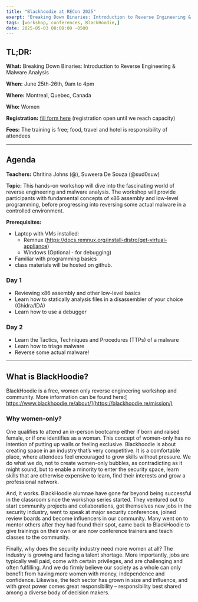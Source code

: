 ```yaml
---
title: "Blackhoodie at RECon 2025"
exerpt: "Breaking Down Binaries: Introduction to Reverse Engineering & Malware Analysis"
tags: [workshop, conferences, BlackHoodie,]
date: 2025-05-03 00:00:00 -0500
---
```


## **TL;DR:**

**What:** Breaking Down Binaries: Introduction to Reverse Engineering & Malware Analysis

**When:** June 25th-26th, 9am to 4pm

**Where:** Montreal, Quebec, Canada

**Who:** Women

**Registration:** [fill form here](https://docs.google.com/forms/d/e/1FAIpQLSeNVKXNTVrx0B9mT6d3sVllnM03PV1FNhMQFtEndz6hctezgw/viewform?usp=header) (registration open until we reach capacity)

**Fees:** The training is free; food, travel and hotel is responsibility of attendees 

---


## **Agenda**

**Teachers:** Chritina Johns (@), Suweera De Souza (@sud0suw)

**Topic:** This hands-on workshop will dive into the fascinating world of reverse engineering and malware analysis. The workshop will provide participants with fundamental concepts of x86 assembly and low-level programming, before progressing into reversing some actual malware in a controlled environment. 

**Prerequisites:** 

- Laptop with VMs installed:
  - Remnux (https://docs.remnux.org/install-distro/get-virtual-appliance)
  - Windows (Optional - for debugging)
- Familiar with programming basics
- class materials will be hosted on github.

### **Day 1**

- Reviewing x86 assembly and other low-level basics
- Learn how to statically analysis files in a disassembler of your choice (Ghidra/IDA)
- Learn how to use a debugger

### **Day 2**

- Learn the Tactics, Techniques and Procedures (TTPs) of a malware
- Learn how to triage malware
- Reverse some actual malware!

---


## **What is BlackHoodie?**

BlackHoodie is a free, women only reverse engineering workshop and community. More information can be found here:[ https://www.blackhoodie.re/about/](https://blackhoodie.re/mission/)


### **Why women-only?**

One qualifies to attend an in-person bootcamp either if born and raised female, or if one identifies as a woman. This concept of women-only has no intention of putting up walls or feeling exclusive. Blackhoodie is about creating space in an industry that’s very competitive. It is a comfortable place, where attendees feel encouraged to grow skills without pressure. We do what we do, not to create women-only bubbles, as contradicting as it might sound, but to enable a minority to enter the security space, learn skills that are otherwise expensive to learn, find their interests and grow a professional network.

And, it works. BlackHoodie alumnae have gone far beyond being successful in the classroom since the workshop series started. They ventured out to start community projects and collaborations, got themselves new jobs in the security industry, went to speak at major security conferences, joined review boards and become influencers in our community. Many went on to mentor others after they had found their spot, came back to BlackHoodie to give trainings on their own or are now conference trainers and teach classes to the community.

Finally, why does the security industry need more women at all? The industry is growing and facing a talent shortage. More importantly, jobs are typically well paid, come with certain privileges, and are challenging and often fulfilling. And we do firmly believe our society as a whole can only benefit from having more women with money, independence and confidence. Likewise, the tech sector has grown in size and influence, and with great power comes great responsibility – responsibility best shared among a diverse body of decision makers.
